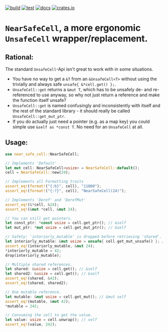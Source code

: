 [![build](https://github.com/Wulf0x67E7/near-safe-cell/workflows/build/badge.svg)](https://github.com/Wulf0x67E7/near-safe-cell/actions)
[![test](https://github.com/Wulf0x67E7/near-safe-cell/workflows/test/badge.svg)](https://github.com/Wulf0x67E7/near-safe-cell/actions)
[![docs](https://docs.rs/near-safe-cell/badge.svg)](https://docs.rs/near-safe-cell/)
[![crates.io](https://img.shields.io/crates/v/near-safe-cell.svg)](https://crates.io/crates/near-safe-cell)
# `NearSafeCell`, a more ergonomic `UnsafeCell` wrapper/replacement.
## Rational:
The standard `UnsafeCell`-Api isn't great to work with in some situations.
- You have no way to get a `&T` from an `&UnsafeCell<T>` without using the trivially and always safe `unsafe{ &*cell.get() };`.
- `UnsafeCell::get` returns a `&mut T`, which has to be unsafely de- and re-referenced to use anyway, so why not just return a reference and make the function itself unsafe?
- `UnsafeCell::get` is named confusingly and inconsistently with itself and the rest of the standard library - it should really be called `UnsafeCell::get_mut_ptr`.
- If you do actually just need a pointer (e.g. as a map key) you could simple use `&self as *const T`. No need for an `UnsafeCell` at all.

## Usage:
```rust
use near_safe_cell::NearSafeCell;

// Implements 'Default'
let mut cell: NearSafeCell<usize> = NearSafeCell::default();
cell = NearSafeCell::new(24);

// Implements all Formatting traits
assert_eq!(format!("{:b}", cell), "11000");
assert_eq!(format!("{:?}", cell), "NearSafeCell(24)");

// Implements 'Deref' and 'DerefMut'
assert_eq!(&*cell, &24);
assert_eq!(&mut *cell, &mut 24);

// You can still get pointers.
let const_ptr: *const usize = cell.get_ptr(); // &self
let mut_ptr: *mut usize = cell.get_mut_ptr(); // &self

// Safety: 'interiorly_mutable' is dropped before retrieving 'shared'.
let interiorly_mutable: &mut usize = unsafe{ cell.get_mut_unsafe() }; // &self
assert_eq!(interiorly_mutable, &mut 24);
*interiorly_mutable = 42;
drop(interiorly_mutable);

// Multiple shared references.
let shared: &usize = cell.get(); // &self
let shared2: &usize = cell.get(); // &self
assert_eq!(shared, &42);
assert_eq!(shared, shared2);

// One mutable reference.
let mutable: &mut usize = cell.get_mut(); // &mut self
assert_eq!(mutable, &mut 42);
*mutable = 242;

// Consuming the cell to get the value.
let value: usize = cell.unwrap(); // self
assert_eq!(value, 242);
```